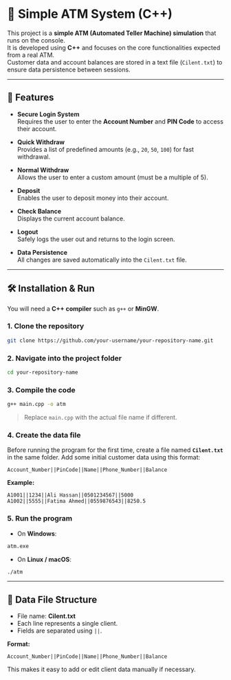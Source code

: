  
# 🏧 Simple ATM System (C++)

This project is a **simple ATM (Automated Teller Machine) simulation** that runs on the console.  
It is developed using **C++** and focuses on the core functionalities expected from a real ATM.  
Customer data and account balances are stored in a text file (`Cilent.txt`) to ensure data persistence between sessions.

---

## 🚀 Features

- **Secure Login System**  
  Requires the user to enter the **Account Number** and **PIN Code** to access their account.  

- **Quick Withdraw**  
  Provides a list of predefined amounts (e.g., `20`, `50`, `100`) for fast withdrawal.  

- **Normal Withdraw**  
  Allows the user to enter a custom amount (must be a multiple of 5).  

- **Deposit**  
  Enables the user to deposit money into their account.  

- **Check Balance**  
  Displays the current account balance.  

- **Logout**  
  Safely logs the user out and returns to the login screen.  

- **Data Persistence**  
  All changes are saved automatically into the `Cilent.txt` file.  

---

## 🛠️ Installation & Run

You will need a **C++ compiler** such as `g++` or **MinGW**.  

### 1. Clone the repository
```bash
git clone https://github.com/your-username/your-repository-name.git
````

### 2. Navigate into the project folder

```bash
cd your-repository-name
```

### 3. Compile the code

```bash
g++ main.cpp -o atm
```

> Replace `main.cpp` with the actual file name if different.

### 4. Create the data file

Before running the program for the first time, create a file named **`Cilent.txt`** in the same folder.
Add some initial customer data using this format:

```
Account_Number||PinCode||Name||Phone_Number||Balance
```

**Example:**

```
A1001||1234||Ali Hassan||0501234567||5000
A1002||5555||Fatima Ahmed||0559876543||8250.5
```

### 5. Run the program

* On **Windows**:

```bash
atm.exe
```

* On **Linux / macOS**:

```bash
./atm
```

---

## 📂 Data File Structure

* File name: **Cilent.txt**
* Each line represents a single client.
* Fields are separated using `||`.

**Format:**

```
Account_Number||PinCode||Name||Phone_Number||Balance
```

This makes it easy to add or edit client data manually if necessary.

```

 ```
